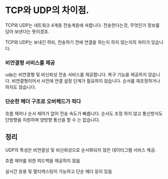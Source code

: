 
# TCP와 UDP의 차이점.

TCP와 UDP는 네트워크 4계층 전송계층에 속합니다.
전송한다는것, 무엇인가 정보를 담아 보낸다는 뜻이겠죠.

TCP와 UDP는 보내긴 하되, 전송하기 전에 연결을 하는지 하지 않는지의 차이가 있습니다.

### 비연결형 서비스를 제공
udp는 비연결형 및 비신뢰성 전송 서비스를 제공합니다.
복구 기능을 제공하지 않습니다.
비연결형이어서 사전에 연결 설정 단계가 필요하지 않습니다.
순서를 재조정하거나 하지도 않습니다.

### 단순한 헤더 구조로 오버헤드가 적다
흐름 제어나 순서 제어가 없어 전송 속도가 빠릅니다.
순서도 조정 하지 않고 통신방식도 단방향을 지원하며 양방향 통신을 할 수 는 없습니다.

## 정리

UDP의 특성은 비연결성 및 비신뢰성으로 순서화되지 않은 데이터그램 서비스 제공.

흐름 제어를 위한 피드백을 제공하지 않음

실시간 응용 및 멀티캐스팅이 가능하고 단순 헤더 등이 있음
